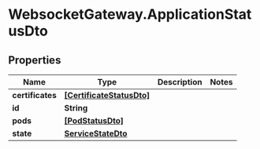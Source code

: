 # WebsocketGateway.ApplicationStatusDto

## Properties

Name | Type | Description | Notes
------------ | ------------- | ------------- | -------------
**certificates** | [**[CertificateStatusDto]**](CertificateStatusDto.md) |  | 
**id** | **String** |  | 
**pods** | [**[PodStatusDto]**](PodStatusDto.md) |  | 
**state** | [**ServiceStateDto**](ServiceStateDto.md) |  | 



